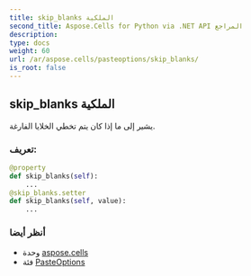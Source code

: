 ```yaml
---
title: skip_blanks الملكية
second_title: Aspose.Cells for Python via .NET API المراجع
description:
type: docs
weight: 60
url: /ar/aspose.cells/pasteoptions/skip_blanks/
is_root: false
---
```

##  skip_blanks الملكية

يشير إلى ما إذا كان يتم تخطي الخلايا الفارغة.
###  تعريف:
```python
@property
def skip_blanks(self):
    ...
@skip_blanks.setter
def skip_blanks(self, value):
    ...
```

###  أنظر أيضا
* وحدة [aspose.cells](../../)
* فئة [PasteOptions](/cells/python-net/ar/aspose.cells/pasteoptions)
